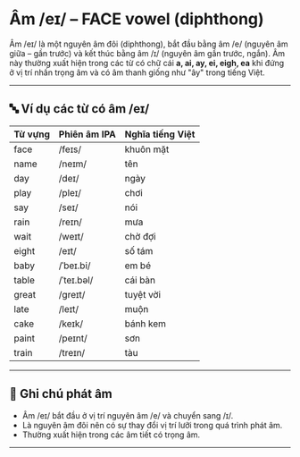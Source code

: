 # Âm /eɪ/ – FACE vowel (diphthong)

Âm /eɪ/ là một nguyên âm đôi (diphthong), bắt đầu bằng âm /e/ (nguyên âm giữa – gần trước) và kết thúc bằng âm /ɪ/ (nguyên âm gần trước, ngắn). Âm này thường xuất hiện trong các từ có chữ cái **a, ai, ay, ei, eigh, ea** khi đứng ở vị trí nhấn trọng âm và có âm thanh giống như "ây" trong tiếng Việt.

---

## 🔤 Ví dụ các từ có âm /eɪ/

| Từ vựng    | Phiên âm IPA  | Nghĩa tiếng Việt         |
|------------|----------------|--------------------------|
| face       | /feɪs/         | khuôn mặt                |
| name       | /neɪm/         | tên                      |
| day        | /deɪ/          | ngày                     |
| play       | /pleɪ/         | chơi                     |
| say        | /seɪ/          | nói                      |
| rain       | /reɪn/         | mưa                      |
| wait       | /weɪt/         | chờ đợi                  |
| eight      | /eɪt/          | số tám                   |
| baby       | /ˈbeɪ.bi/      | em bé                    |
| table      | /ˈteɪ.bəl/     | cái bàn                  |
| great      | /ɡreɪt/        | tuyệt vời                |
| late       | /leɪt/         | muộn                     |
| cake       | /keɪk/         | bánh kem                 |
| paint      | /peɪnt/        | sơn                      |
| train      | /treɪn/        | tàu                      |

---

## 📌 Ghi chú phát âm
- Âm /eɪ/ bắt đầu ở vị trí nguyên âm /e/ và chuyển sang /ɪ/.
- Là nguyên âm đôi nên có sự thay đổi vị trí lưỡi trong quá trình phát âm.
- Thường xuất hiện trong các âm tiết có trọng âm.

---